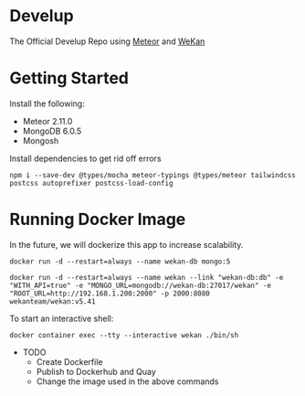 # Develup

The Official Develup Repo using [Meteor](https://www.meteor.com/) and [WeKan](https://wekan.github.io/)

# Getting Started

Install the following:

- Meteor 2.11.0
- MongoDB 6.0.5
- Mongosh

Install dependencies to get rid off errors

```
npm i --save-dev @types/mocha meteor-typings @types/meteor tailwindcss postcss autoprefixer postcss-load-config
```

# Running Docker Image

In the future, we will dockerize this app to increase scalability.

```
docker run -d --restart=always --name wekan-db mongo:5

docker run -d --restart=always --name wekan --link "wekan-db:db" -e "WITH_API=true" -e "MONGO_URL=mongodb://wekan-db:27017/wekan" -e "ROOT_URL=http://192.168.1.200:2000" -p 2000:8080 wekanteam/wekan:v5.41
```

To start an interactive shell:

```
docker container exec --tty --interactive wekan ./bin/sh
```

- TODO
  - Create Dockerfile
  - Publish to Dockerhub and Quay
  - Change the image used in the above commands
